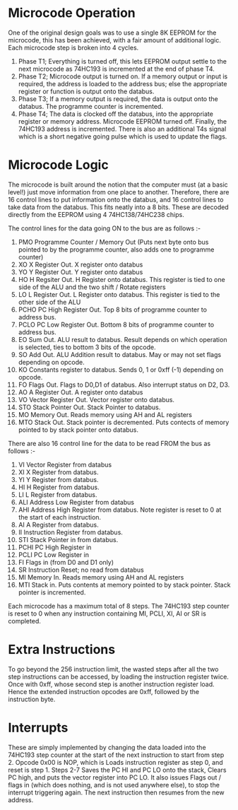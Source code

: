 # Microcode Operation
One of the original design goals was to use a single 8K EEPROM for the microcode, this has been achieved, with a fair amount of additional logic. Each microcode step is broken into 4 cycles.

1.  Phase T1; Everything is turned off, this lets EEPROM output settle to the next microcode as 74HC193 is incremented at the end of phase T4.
2.  Phase T2; Microcode output is turned on. If a memory output or input is required, the address is loaded to the address bus; else the appropriate register or function is output onto the databus.
3.  Phase T3; If a memory output is required, the data is output onto the databus. The programme counter is incremented.
4.  Phase T4; The data is clocked off the databus, into the appropriate register or memory address. Microcode EEPROM turned off. Finally, the 74HC193 address is incremented. There is also an additional T4s signal which is a short negative going pulse which is used to update the flags.

# Microcode Logic

The microcode is built around the notion that the computer must (at a basic level!) just move information from one place to another. Therefore, there are 16 control lines to put information onto the databus, and 16 control lines to take data from the databus. This fits neatly into a 8 bits. These are decoded directly from the EEPROM using 4 74HC138/74HC238 chips.

The control lines for the data going ON to the bus are as follows :-
1. PMO  Programme Counter / Memory Out (Puts next byte onto bus pointed to by the programme counter, also adds one to programme counter)
2. XO X Register Out. X register onto databus
3. YO Y Register Out. Y register onto databus
4. HO H Regsiter Out. H Register onto databus. This register is tied to one side of the ALU and the two shift / Rotate registers
5. LO L Register Out. L Register onto databus. This register is tied to the other side of the ALU
6. PCHO PC High Register Out. Top 8 bits of programme counter to address bus.
7. PCLO PC Low Register Out. Bottom 8 bits of programme counter to address bus.
8. EO Sum Out. ALU result to databus. Result depends on which operation is selected, ties to bottom 3 bits of the opcode.
9. SO Add Out. ALU Addition result to databus. May or may not set flags depending on opcode.
10. KO Constants register to databus. Sends 0, 1 or 0xff (-1) depending on opcode.
11. FO Flags Out. Flags to D0,D1 of databus. Also interrupt status on D2, D3.
12. AO A Register Out. A register onto databus
13. VO Vector Register Out. Vector register onto databus.
14. STO Stack Pointer Out. Stack Pointer to databus.
15. MO Memory Out. Reads memory using AH and AL registers
16. MTO Stack Out. Stack pointer is decremented. Puts contects of memory pointed to by stack pointer onto databus. 

There are also 16 control line for the data to be read FROM the bus as follows :-
1.  VI Vector Register from databus
2. XI X Register from databus.
3. YI Y Register from databus.
4. HI H Register from databus.
5. LI L Register from databus.
6. ALI Address Low Register from databus
7. AHI Address High Register from databus. Note register is reset to 0 at the start of each instruction.
8. AI A Register from databus.
9. II Instruction Register from databus.
10. STI Stack Pointer in from databus.
11. PCHI PC High Register in
12. PCLI PC Low Register in
13. FI Flags in (from D0 and D1 only)
14. SR Instruction Reset; no read from databus
15. MI Memory In. Reads memory using AH and AL registers
16. MTI Stack in. Puts contents at memory pointed to by stack pointer. Stack pointer is incremented.

Each microcode has a maximum total of 8 steps. The 74HC193 step counter is reset to 0 when any instruction containing MI, PCLI, XI, AI or SR is completed.

# Extra Instructions

To go beyond the 256 instruction limit, the wasted steps after all the two step instructions can be accessed, by loading the instruction register twice. Once with 0xff, whose second step is another instruction register load. Hence the extended instruction opcodes are 0xff, followed by the instruction byte.

# Interrupts

These are simply implemented by changing the data loaded into the 74HC193 step counter at the start of the next instruction to start from step 2. Opcode 0x00 is NOP, which is Loads instruction register as step 0, and reset is step 1. Steps 2-7 Saves the PC HI and PC LO onto the stack, Clears PC high, and puts the vector register into PC LO. It also issues Flags out / flags in (which does nothing, and is not used anywhere else), to stop the interrupt triggering again. The next instruction then resumes from the new address.
